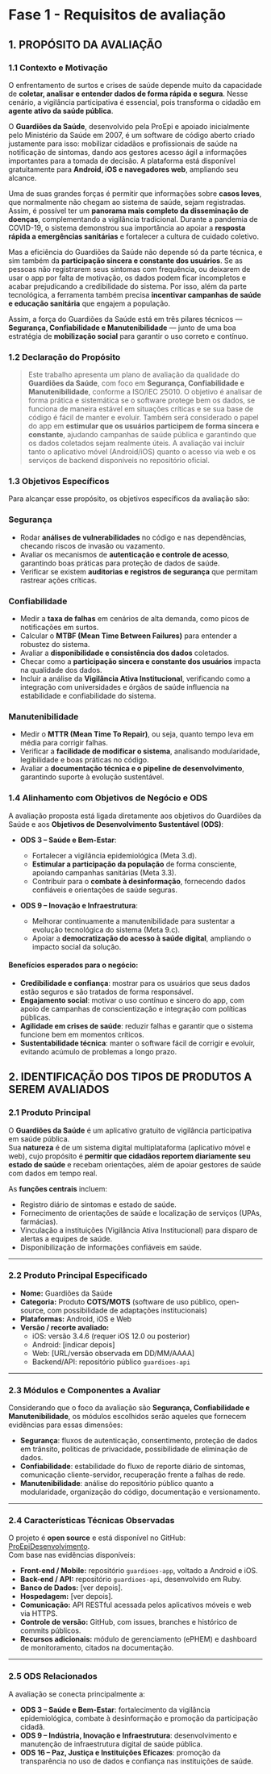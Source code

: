 # Fase 1 - Requisitos de avaliação

## 1. PROPÓSITO DA AVALIAÇÃO  

### 1.1 Contexto e Motivação  
O enfrentamento de surtos e crises de saúde depende muito da capacidade de **coletar, analisar e entender dados de forma rápida e segura**. Nesse cenário, a vigilância participativa é essencial, pois transforma o cidadão em **agente ativo da saúde pública**.  

O **Guardiões da Saúde**, desenvolvido pela ProEpi e apoiado inicialmente pelo Ministério da Saúde em 2007, é um software de código aberto criado justamente para isso: mobilizar cidadãos e profissionais de saúde na notificação de sintomas, dando aos gestores acesso ágil a informações importantes para a tomada de decisão. A plataforma está disponível gratuitamente para **Android, iOS e navegadores web**, ampliando seu alcance.  

Uma de suas grandes forças é permitir que informações sobre **casos leves**, que normalmente não chegam ao sistema de saúde, sejam registradas. Assim, é possível ter um **panorama mais completo da disseminação de doenças**, complementando a vigilância tradicional. Durante a pandemia de COVID-19, o sistema demonstrou sua importância ao apoiar a **resposta rápida a emergências sanitárias** e fortalecer a cultura de cuidado coletivo.  

Mas a eficiência do Guardiões da Saúde não depende só da parte técnica, e sim também da **participação sincera e constante dos usuários**. Se as pessoas não registrarem seus sintomas com frequência, ou deixarem de usar o app por falta de motivação, os dados podem ficar incompletos e acabar prejudicando a credibilidade do sistema. Por isso, além da parte tecnológica, a ferramenta também precisa **incentivar campanhas de saúde e educação sanitária** que engajem a população.  

Assim, a força do Guardiões da Saúde está em três pilares técnicos — **Segurança, Confiabilidade e Manutenibilidade** — junto de uma boa estratégia de **mobilização social** para garantir o uso correto e contínuo.  


### 1.2 Declaração do Propósito  
> Este trabalho apresenta um plano de avaliação da qualidade do **Guardiões da Saúde**, com foco em **Segurança, Confiabilidade e Manutenibilidade**, conforme a ISO/IEC 25010. O objetivo é analisar de forma prática e sistemática se o software protege bem os dados, se funciona de maneira estável em situações críticas e se sua base de código é fácil de manter e evoluir. Também será considerado o papel do app em **estimular que os usuários participem de forma sincera e constante**, ajudando campanhas de saúde pública e garantindo que os dados coletados sejam realmente úteis. A avaliação vai incluir tanto o aplicativo móvel (Android/iOS) quanto o acesso via web e os serviços de backend disponíveis no repositório oficial.

### 1.3 Objetivos Específicos  
Para alcançar esse propósito, os objetivos específicos da avaliação são:  

### Segurança  
- Rodar **análises de vulnerabilidades** no código e nas dependências, checando riscos de invasão ou vazamento.  
- Avaliar os mecanismos de **autenticação e controle de acesso**, garantindo boas práticas para proteção de dados de saúde.  
- Verificar se existem **auditorias e registros de segurança** que permitam rastrear ações críticas.  

### Confiabilidade  
- Medir a **taxa de falhas** em cenários de alta demanda, como picos de notificações em surtos.  
- Calcular o **MTBF (Mean Time Between Failures)** para entender a robustez do sistema.  
- Avaliar a **disponibilidade e consistência dos dados** coletados.  
- Checar como a **participação sincera e constante dos usuários** impacta na qualidade dos dados.  
- Incluir a análise da **Vigilância Ativa Institucional**, verificando como a integração com universidades e órgãos de saúde influencia na estabilidade e confiabilidade do sistema.  

### Manutenibilidade  
- Medir o **MTTR (Mean Time To Repair)**, ou seja, quanto tempo leva em média para corrigir falhas.  
- Verificar a **facilidade de modificar o sistema**, analisando modularidade, legibilidade e boas práticas no código.  
- Avaliar a **documentação técnica e o pipeline de desenvolvimento**, garantindo suporte à evolução sustentável.  


### 1.4 Alinhamento com Objetivos de Negócio e ODS  
A avaliação proposta está ligada diretamente aos objetivos do Guardiões da Saúde e aos **Objetivos de Desenvolvimento Sustentável (ODS)**:  

- **ODS 3 – Saúde e Bem-Estar**:  
  - Fortalecer a vigilância epidemiológica (Meta 3.d).  
  - **Estimular a participação da população** de forma consciente, apoiando campanhas sanitárias (Meta 3.3).  
  - Contribuir para o **combate à desinformação**, fornecendo dados confiáveis e orientações de saúde seguras.  

- **ODS 9 – Inovação e Infraestrutura**:  
  - Melhorar continuamente a manutenibilidade para sustentar a evolução tecnológica do sistema (Meta 9.c).  
  - Apoiar a **democratização do acesso à saúde digital**, ampliando o impacto social da solução.  

#### Benefícios esperados para o negócio:  
- **Credibilidade e confiança**: mostrar para os usuários que seus dados estão seguros e são tratados de forma responsável.  
- **Engajamento social**: motivar o uso contínuo e sincero do app, com apoio de campanhas de conscientização e integração com políticas públicas.  
- **Agilidade em crises de saúde**: reduzir falhas e garantir que o sistema funcione bem em momentos críticos.  
- **Sustentabilidade técnica**: manter o software fácil de corrigir e evoluir, evitando acúmulo de problemas a longo prazo.  

## 2. IDENTIFICAÇÃO DOS TIPOS DE PRODUTOS A SEREM AVALIADOS

### 2.1 Produto Principal
O **Guardiões da Saúde** é um aplicativo gratuito de vigilância participativa em saúde pública.  
Sua **natureza** é de um sistema digital multiplataforma (aplicativo móvel e web), cujo propósito é **permitir que cidadãos reportem diariamente seu estado de saúde** e recebam orientações, além de apoiar gestores de saúde com dados em tempo real.  

As **funções centrais** incluem:  
- Registro diário de sintomas e estado de saúde.  
- Fornecimento de orientações de saúde e localização de serviços (UPAs, farmácias).  
- Vinculação a instituições (Vigilância Ativa Institucional) para disparo de alertas a equipes de saúde.  
- Disponibilização de informações confiáveis em saúde.  

---

### 2.2 Produto Principal Especificado
- **Nome:** Guardiões da Saúde  
- **Categoria:** Produto **COTS/MOTS** (software de uso público, open-source, com possibilidade de adaptações institucionais)  
- **Plataformas:** Android, iOS e Web  
- **Versão / recorte avaliado:**  
  - iOS: versão 3.4.6 (requer iOS 12.0 ou posterior)  
  - Android: [indicar depois]  
  - Web: [URL/versão observada em DD/MM/AAAA]  
  - Backend/API: repositório público `guardioes-api`  

---

### 2.3 Módulos e Componentes a Avaliar
Considerando que o foco da avaliação são **Segurança, Confiabilidade e Manutenibilidade**, os módulos escolhidos serão aqueles que fornecem evidências para essas dimensões:

- **Segurança**: fluxos de autenticação, consentimento, proteção de dados em trânsito, políticas de privacidade, possibilidade de eliminação de dados.  
- **Confiabilidade**: estabilidade do fluxo de reporte diário de sintomas, comunicação cliente-servidor, recuperação frente a falhas de rede.  
- **Manutenibilidade**: análise do repositório público quanto a modularidade, organização do código, documentação e versionamento.  

---

### 2.4 Características Técnicas Observadas
O projeto é **open source** e está disponível no GitHub: [ProEpiDesenvolvimento](https://github.com/ProEpiDesenvolvimento).  
Com base nas evidências disponíveis:

- **Front-end / Mobile:** repositório `guardioes-app`, voltado a Android e iOS.  
- **Back-end / API:** repositório `guardioes-api`, desenvolvido em Ruby.  
- **Banco de Dados:** [ver depois].  
- **Hospedagem:** [ver depois].  
- **Comunicação:** API RESTful acessada pelos aplicativos móveis e web via HTTPS.  
- **Controle de versão:** GitHub, com issues, branches e histórico de commits públicos.  
- **Recursos adicionais:** módulo de gerenciamento (ePHEM) e dashboard de monitoramento, citados na documentação.  

---

### 2.5 ODS Relacionados
A avaliação se conecta principalmente a:  
- **ODS 3 – Saúde e Bem-Estar**: fortalecimento da vigilância epidemiológica, combate à desinformação e promoção da participação cidadã.  
- **ODS 9 – Indústria, Inovação e Infraestrutura**: desenvolvimento e manutenção de infraestrutura digital de saúde pública.  
- **ODS 16 – Paz, Justiça e Instituições Eficazes**: promoção da transparência no uso de dados e confiança nas instituições de saúde.  
